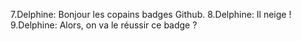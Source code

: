 





7.Delphine: Bonjour les copains badges Github.
8.Delphine: Il neige !
9.Delphine: Alors, on va le réussir ce badge ?

